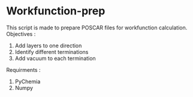 # Workfunction-prep
This script is made to prepare POSCAR files for workfunction calculation.
Objectives :
1. Add layers to one direction
2. Identify different terminations
3. Add vacuum to each termination

Requirments : 
1. PyChemia
2. Numpy
